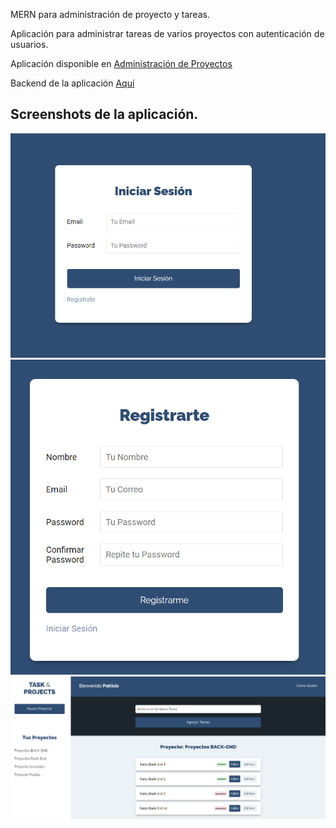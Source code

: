 MERN para administración de proyecto y tareas.

Aplicación para administrar tareas de varios proyectos con autenticación de usuarios.

Aplicación disponible en [Administración de Proyectos](https://admintareaproyectos.netlify.app/)

Backend de la aplicación [Aquí](https://github.com/systems-apatrick/admin_proyect_task_BackEnd)

## Screenshots de la aplicación.

![Página Principal](/screenshots/imagen1.png)
![Página Principal1](/screenshots/imagen2.png)
![Página Principal2](/screenshots/imagen3.png)
